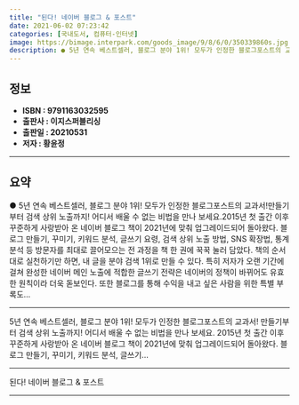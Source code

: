 ```yaml
---
title: "된다! 네이버 블로그 & 포스트"
date: 2021-06-02 07:23:42
categories: [국내도서, 컴퓨터-인터넷]
image: https://bimage.interpark.com/goods_image/9/8/6/0/350339860s.jpg
description: ● 5년 연속 베스트셀러, 블로그 분야 1위! 모두가 인정한 블로그포스트의 교과서!만들기부터 검색 상위 노출까지! 어디서 배울 수 없는 비법을 만나 보세요.2015년 첫 출간 이후 꾸준하게 사랑받아 온 네이버 블로그 책이 2021년에 맞춰 업그레이드되어 돌아왔다. 블로그 만들기, 꾸미
---
```


## **정보**

- **ISBN : 9791163032595**
- **출판사 : 이지스퍼블리싱**
- **출판일 : 20210531**
- **저자 : 황윤정**

------



## **요약**

●  5년 연속 베스트셀러, 블로그 분야 1위! 모두가 인정한 블로그포스트의 교과서!만들기부터 검색 상위 노출까지! 어디서 배울 수 없는 비법을 만나 보세요.2015년 첫 출간 이후 꾸준하게 사랑받아 온 네이버 블로그 책이 2021년에 맞춰 업그레이드되어 돌아왔다. 블로그 만들기, 꾸미기, 키워드 분석, 글쓰기 요령, 검색 상위 노출 방법, SNS 확장법, 통계 분석 등 방문자를 최대로 끌어모으는 전 과정을 책 한 권에 꾹꾹 눌러 담았다. 책의 순서대로 실천하기만 하면, 내 글을 분야 검색 1위로 만들 수 있다. 특히 저자가 오랜 기간에 걸쳐 완성한 네이버 메인 노출에 적합한 글쓰기 전략은 네이버의 정책이 바뀌어도 유효한 원칙이라 더욱 돋보인다. 또한 블로그를 통해 수익을 내고 싶은 사람을 위한 특별 부록도...

------

5년 연속 베스트셀러, 블로그 분야 1위! 모두가 인정한 블로그포스트의 교과서!
만들기부터 검색 상위 노출까지! 어디서 배울 수 없는 비법을 만나 보세요.
2015년 첫 출간 이후 꾸준하게 사랑받아 온 네이버 블로그 책이 2021년에 맞춰 업그레이드되어 돌아왔다. 블로그 만들기, 꾸미기, 키워드 분석, 글쓰기... 

------


된다! 네이버 블로그 & 포스트 

------


